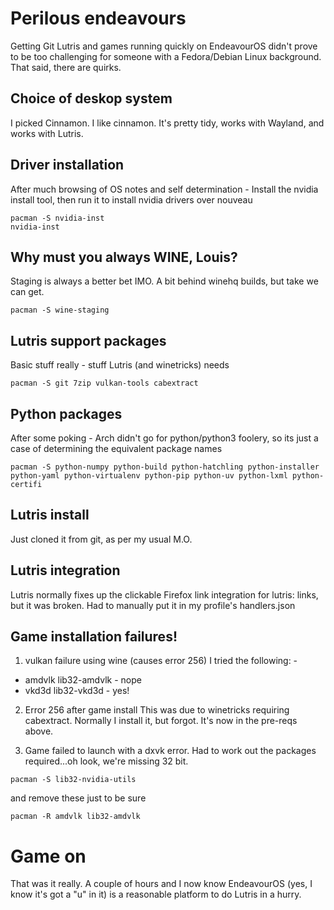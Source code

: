 # Perilous endeavours
Getting Git Lutris and games running quickly on EndeavourOS didn't prove to be too challenging for someone with a Fedora/Debian Linux background. That said, there are quirks.

## Choice of deskop system
I picked Cinnamon. I like cinnamon. It's pretty tidy, works with Wayland, and works with Lutris.

## Driver installation
After much browsing of OS notes and self determination - Install the nvidia install tool, then run it to install nvidia drivers over nouveau
```
pacman -S nvidia-inst
nvidia-inst
```

## Why must you always WINE, Louis?
Staging is always a better bet IMO. A bit behind winehq builds, but take we can get.
```
pacman -S wine-staging
```

## Lutris support packages
Basic stuff really - stuff Lutris (and winetricks) needs
```
pacman -S git 7zip vulkan-tools cabextract
```

## Python packages
After some poking - Arch didn't go for python/python3 foolery, so its just a case of determining the equivalent package names
```
pacman -S python-numpy python-build python-hatchling python-installer python-yaml python-virtualenv python-pip python-uv python-lxml python-certifi
```

## Lutris install
Just cloned it from git, as per my usual M.O.

## Lutris integration
Lutris normally fixes up the clickable Firefox link integration for lutris: links, but it was broken. Had to manually put it in my profile's handlers.json

## Game installation failures!
1. vulkan failure using wine (causes error 256)
I tried the following: -
- amdvlk lib32-amdvlk - nope
- vkd3d lib32-vkd3d - yes!

2. Error 256 after game install
This was due to winetricks requiring cabextract. Normally I install it, but forgot. It's now in the pre-reqs above.

3. Game failed to launch with a dxvk error. Had to work out the packages required...oh look, we're missing 32 bit.
```
pacman -S lib32-nvidia-utils
```
and remove these just to be sure
```
pacman -R amdvlk lib32-amdvlk
```

# Game on
That was it really. A couple of hours and I now know EndeavourOS (yes, I know it's got a "u" in it) is a reasonable platform to do Lutris in a hurry.
